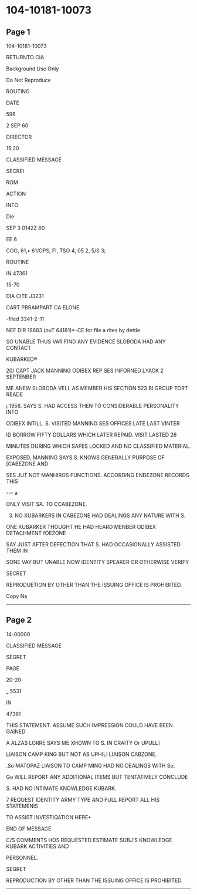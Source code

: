 # 104-10181-10073

## Page 1

104-10181-10073

RETURNTO CIA

Background Use Only

Do Not Reproduce

ROUTING

DATE

596

2 SEP 60

DIRECTOR

15.20

CLASSIFIED MESSAGE

SECREI

ROM

ACTION

INFO

Die

SEP 3 0142Z 60

EE 6

COG, 61,• 61/OPS, FI, TSO 4, 05 2, 5/S 3;

ROUTINE

IN 47361

15-70

DỊA CITE J3231

CART PBRAMPART CA ELONE

-filed 3341-2-11

NEF DIR 18683 (ouT 64181)*-CE for file a rites by dettle

SO UNABLE THUS VAR FIND ANY EVIDENCE SLOBODA HAD ANY CONTACT

KUBARKED®

20/ CAPT JACK MANNING ODIBEX REP SES INFORNED LYACK 2 SEPTENBER

ME ANEW SLOBODA VELL AS MEMBER HIS SECTION 523 BI GROUP TORT READE

¡ 1958. SAYS S. HAD ACCESS THEN TÓ CONSIDERABLE PERSONALITY INFO

ODIBEX INTILL. S. VISITED MANNING SES OFFICES LATE LAST VINTER

ID BORROW FIFTY DOLLARS WHICH LATER REPAID. VISIT LASTED 26

MINUTES DURING WHICH SAFES LOCKED AND NO CLASSIFIED MATERIAL.

EXPOSED, MANNING SAYS S. KNOWS GENERALLY PURPOSE OF [CABEZONE AND

SES JUT NOT MANHIROS FUNCTIONS. ACCORDING ENDEZONE RECORDS THIS

--- a

ONLY VISIT SA. TO CCABEZONE.

3. NO XUBARKERS IN CABEZONE HAD DEALINGS ANY NATURE WITH S.

ONE KUBARKER THOUGHT HE HAD HEARD MENBER ODIBEX DETACHMENT fOEZONE

SAY JUST AFTER DEFECTION THAT S. HAD OCCASIONALLY ASSISTED THEM IN

SONE VAY BUT UNABLE NOW IDENTITY SPEAKER OR OTHERWISE VERIFY

SECRET

REPRODUETION BY OTHER THAN THE ISSUING OFFICE IS PROHIBITED.

Copy Na

---

## Page 2

14-00000

CLASSIFIED MESSAGE

SEGRET

PAGE

20-20

_ 5531

IN

47361

THIS STATEMENT. ASSUME SUCH IMPRESSION COULD HAVE BEEN GAINED

A ALZAS LORRE SAYS ME XHOWN TO S. IN CRAITY Or UPULL]

LIAISON CAMP KING BUT NOT AS UPHILI LIAISON CABZONE.

.So MATOPAZ LIAISON TO CAMP MING HAD NO DEALINGS WITH So.

Go WILL REPORT ANY ADDITIONAL ITEMS BUT TENTATIVELY CONCLUDE

S. HAD NO INTIMATE KNOWLEDGE KUBARK.

7 REQUEST IDENTITY ARMY TYPE AND FULL REPORT ALL HIS STATEMENIS

TO ASSIST INVESTIQATION HERE•

END OF MESSAGE

C/S COMMENTS HOS REQUESTED ESTIMATE SUBJ'S KNOWLEDGE KUBARK ACTIVITIES AND

PERSONNEL.

SEGRET

REPRODUCTION BY OTHER THAN THE ISSUING OFFICE IS PROHIBITED.

---

